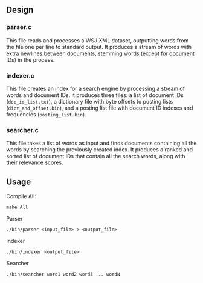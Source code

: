 
## Design

### parser.c

This file reads and processes a WSJ XML dataset, outputting words from the file one per line to standard output. It produces a stream of words with extra newlines between documents, stemming words (except for document IDs) in the process.

### indexer.c

This file creates an index for a search engine by processing a stream of words and document IDs. It produces three files: a list of document IDs (`doc_id_list.txt`), a dictionary file with byte offsets to posting lists (`dict_and_offset.bin`), and a posting list file with document ID indexes and frequencies (`posting_list.bin`).

### searcher.c

This file takes a list of words as input and finds documents containing all the words by searching the previously created index. It produces a ranked and sorted list of document IDs that contain all the search words, along with their relevance scores.
          

## Usage
Compile All:
```
make All
```

Parser
```
./bin/parser <input_file> > <output_file>
```

Indexer
```
./bin/indexer <output_file>
```

Searcher
```
./bin/searcher word1 word2 word3 ... wordN
```
